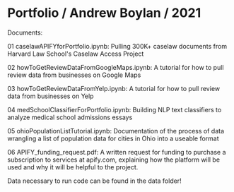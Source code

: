 # Portfolio / Andrew Boylan / 2021
Documents:

01 caselawAPIFYforPortfolio.ipynb: Pulling 300K+ caselaw documents from Harvard Law School's Caselaw Access Project

02 howToGetReviewDataFromGoogleMaps.ipynb: A tutorial for how to pull review data from businesses on Google Maps

03 howToGetReviewDataFromYelp.ipynb: A tutorial for how to pull review data from businesses on Yelp

04 medSchoolClassifierForPortfolio.ipynb: Building NLP text classifiers to analyze medical school admissions essays

05 ohioPopulationListTutorial.ipynb: Documentation of the process of data wrangling a list of population data for cities in Ohio into a useable format

06 APIFY_funding_request.pdf: A written request for funding to purchase a subscription to services at apify.com, explaining how the platform will be used and why it will be helpful to the project.


Data necessary to run code can be found in the data folder!

